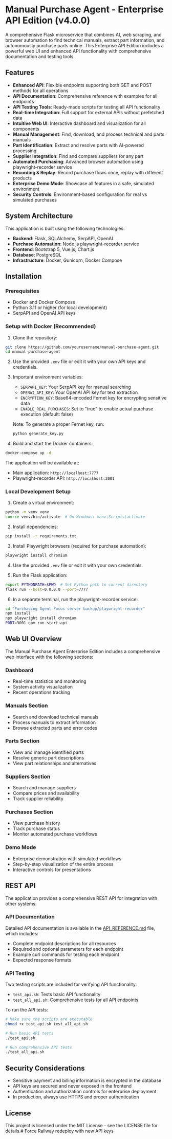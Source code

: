 # Manual Purchase Agent - Enterprise API Edition (v4.0.0)

A comprehensive Flask microservice that combines AI, web scraping, and browser automation to find technical manuals, extract part information, and autonomously purchase parts online. This Enterprise API Edition includes a powerful web UI and enhanced API functionality with comprehensive documentation and testing tools.

## Features

- **Enhanced API**: Flexible endpoints supporting both GET and POST methods for all operations
- **API Documentation**: Comprehensive reference with examples for all endpoints
- **API Testing Tools**: Ready-made scripts for testing all API functionality
- **Real-time Integration**: Full support for external APIs without prefetched data
- **Intuitive Web UI**: Interactive dashboard and visualization for all components
- **Manual Management**: Find, download, and process technical and parts manuals
- **Part Identification**: Extract and resolve parts with AI-powered processing
- **Supplier Integration**: Find and compare suppliers for any part
- **Automated Purchasing**: Advanced browser automation using playwright-recorder service
- **Recording & Replay**: Record purchase flows once, replay with different products
- **Enterprise Demo Mode**: Showcase all features in a safe, simulated environment
- **Security Controls**: Environment-based configuration for real vs simulated purchases

## System Architecture

This application is built using the following technologies:
- **Backend**: Flask, SQLAlchemy, SerpAPI, OpenAI
- **Purchase Automation**: Node.js playwright-recorder service
- **Frontend**: Bootstrap 5, Vue.js, Chart.js
- **Database**: PostgreSQL
- **Infrastructure**: Docker, Gunicorn, Docker Compose

## Installation

### Prerequisites

- Docker and Docker Compose
- Python 3.11 or higher (for local development)
- SerpAPI and OpenAI API keys

### Setup with Docker (Recommended)

1. Clone the repository:
```bash
git clone https://github.com/yourusername/manual-purchase-agent.git
cd manual-purchase-agent
```

2. Use the provided `.env` file or edit it with your own API keys and credentials.

3. Important environment variables:
   - `SERPAPI_KEY`: Your SerpAPI key for manual searching
   - `OPENAI_API_KEY`: Your OpenAI API key for text extraction
   - `ENCRYPTION_KEY`: Base64-encoded Fernet key for encrypting sensitive data
   - `ENABLE_REAL_PURCHASES`: Set to "true" to enable actual purchase execution (default: false)

   Note: To generate a proper Fernet key, run:
   ```bash
   python generate_key.py
   ```

4. Build and start the Docker containers:
```bash
docker-compose up -d
```

The application will be available at:
- Main application: `http://localhost:7777`
- Playwright-recorder API: `http://localhost:3001`

### Local Development Setup

1. Create a virtual environment:
```bash
python -m venv venv
source venv/bin/activate  # On Windows: venv\Scripts\activate
```

2. Install dependencies:
```bash
pip install -r requirements.txt
```

3. Install Playwright browsers (required for purchase automation):
```bash
playwright install chromium
```

4. Use the provided `.env` file or edit it with your own credentials.

5. Run the Flask application:
```bash
export PYTHONPATH=$PWD  # Set Python path to current directory
flask run --host=0.0.0.0 --port=7777
```

6. In a separate terminal, run the playwright-recorder service:
```bash
cd "Purchasing Agent Focus server backup/playwright-recorder"
npm install
npx playwright install chromium
PORT=3001 npm run start:api
```

## Web UI Overview

The Manual Purchase Agent Enterprise Edition includes a comprehensive web interface with the following sections:

### Dashboard
- Real-time statistics and monitoring
- System activity visualization
- Recent operations tracking

### Manuals Section
- Search and download technical manuals
- Process manuals to extract information
- Browse extracted parts and error codes

### Parts Section
- View and manage identified parts
- Resolve generic part descriptions
- View part relationships and alternatives

### Suppliers Section
- Search and manage suppliers
- Compare prices and availability
- Track supplier reliability

### Purchases Section
- View purchase history
- Track purchase status
- Monitor automated purchase workflows

### Demo Mode
- Enterprise demonstration with simulated workflows
- Step-by-step visualization of the entire process
- Interactive controls for presentations

## REST API

The application provides a comprehensive REST API for integration with other systems. 

### API Documentation

Detailed API documentation is available in the [API_REFERENCE.md](API_REFERENCE.md) file, which includes:
- Complete endpoint descriptions for all resources
- Required and optional parameters for each endpoint
- Example curl commands for testing each endpoint
- Expected response formats

### API Testing

Two testing scripts are included for verifying API functionality:
- `test_api.sh`: Tests basic API functionality
- `test_all_api.sh`: Comprehensive tests for all API endpoints

To run the API tests:
```bash
# Make sure the scripts are executable
chmod +x test_api.sh test_all_api.sh

# Run basic API tests
./test_api.sh

# Run comprehensive API tests
./test_all_api.sh
```

## Security Considerations

- Sensitive payment and billing information is encrypted in the database
- API keys are secured and never exposed in the frontend
- Authentication and authorization controls for enterprise deployment
- In production, always use HTTPS and proper authentication

## License

This project is licensed under the MIT License - see the LICENSE file for details.# Force Railway redeploy with new API keys
